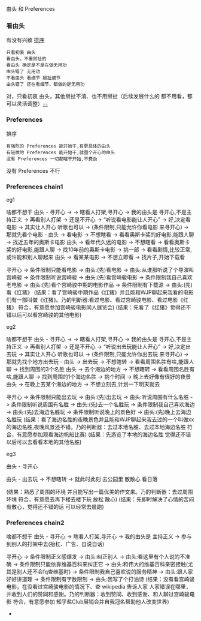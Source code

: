 
由头 和 Preferences

### 看由头

有没有兴致 [排序](https://www.v2ex.com/notes/28139)
```
只看初衷 由头
看由头，不看掰扯的
看由头 确定是不是在做无用功
由头错了 无用功
不看由头 看细节 掰扯细节
由头错了 还在看细节，都做的是无用功 
```

对，只看初衷 由头，其他掰扯不清、也不用掰扯（后续发展什么的 都不用看，都可以灵活调整）[--](https://ruby-china.org/notes/4055)

### Preferences

排序
```
有强烈的 Preferences 能开始干,有更具体的由头
有轻微的 Preferences 能开始干,就图个开心的由头
没有 Preferences 一切都瞎干开始,不费劲
```

没有 Preferences 不行

### Preferences chain1

eg1

啥都不想干
由头 - 寻开心
-> -> 瞎看人打架,寻开心 -> 我的由头是 寻开心,不是主持正义 -> 再看别人打架 -> 还是不开心 -> “听说看电影能让人开心” -> 好,决定看电影 -> 其实让人开心 听歌也可以 -> (条件限制,只能允许你看电影 来寻开心) -> 那就先看个电影 -
由头 -> 看电影
-> 不想瞎看 -> 看看奥斯卡奖的好电影,能跟人聊 -> 找近五年的奥斯卡电影
由头 -> 看年代久远的电影
-> 不想瞎看 -> 看看奥斯卡奖的好电影,能跟人聊 -> 找10年前的奥斯卡电影 -> 挑一部 -> 看看剧情,比较正常,或许能和别人聊起来
由头 -> 看某某电影
-> 不想立即看 -> 找片子,开始下载看

寻开心 -> 条件限制只能看电影 -> 由头:(先)看电影 -> 由头:从谁那听说了个导演叫宫崎骏 -> 条件限制听说宫崎骏 -> 由头:(先)看宫崎骏电影 -> 条件限制我自己喜欢老电影 -> 由头:(先)看个宫崎骏中期的电影作品 -> 条件限制有下载源 -> 由头:(先)看《红猪》
(结果：看了宫崎骏中期作品《红猪》并且能和WJP聊起来我看的电影们有一部叫做《红猪》。乃的判断器:看过电影、看过宫崎骏电影、看过电影《红猪》 符合，有意愿参加宫崎骏电影同人展览会)
(结果：先看了《红猪》觉得还不错以后可以看宫崎骏的其他电影)

eg2

啥都不想干
由头 - 寻开心
-> -> 瞎看人打架,寻开心 -> 我的由头是 寻开心,不是主持正义 -> 再看别人打架 -> 还是不开心 -> “听说出去玩能让人开心” -> 好,决定出去玩 -> 其实让人开心 听歌也可以 -> (条件限制,只能允许你出去玩 来寻开心) -> 那就先找个地方出去玩 -
由头 -> 出去玩
-> 不想瞎转 -> 看看周围名胜有啥,能跟人聊 -> 找到周围的3个名胜
由头 -> 去个海边的地方
-> 不想瞎转 -> 看看周围名胜有啥,能跟人聊 -> 找到周围的1个海边名胜 -> 挑个时间 -> 晚上去好像有很好的夜景
由头 -> 在晚上去某个海边的地方
-> 不想立刻去,计划一下明天就去

寻开心 -> 条件限制只能出去玩 -> 由头:(先)出去玩 -> 由头:听说周围有什么名胜 -> 条件限制听说周围有名胜 -> 由头:(先)去一个名胜玩 -> 条件限制我自己喜欢海边 -> 由头:(先)去海边名胜玩 -> 条件限制听说晚上的景色好 -> 由头:(先)晚上去海边名胜玩
(结果：看了海边名胜的夜晚景色并且能和WJP聊起来我去过的一个叫做xx的海边名胜,夜晚风景还不错。乃的判断器：去过本地名胜、去过本地海边名胜 符合，有意愿参加观看海边帆船比赛)
(结果：先游览了本地的海边名胜 觉得还不错以后可以去看看本地的其他名胜)

eg3

由头 - 寻开心

由头 - 出去玩 -> 不想瞎转 -> 就此时此刻 去公园里 散散心 看日落

(结果：熟悉了周围的环境 并且能写出一篇优美的作文来。乃的判断器：去过周围环境 符合，有意愿去再下楼去楼下玩 放松 散心)
(结果：先即时解决了心情的苦闷 有散心，觉得还不错的话 可以经常去晨跑)

### Preferences chain2

啥都不想干
由头 - 寻开心
-> 瞎看人打架,寻开心 -> 我的由头是 主持正义 -> 参与到别人的打架中去(抬杠、广告、自说自话)

寻开心 -> 条件限制正义感爆发 -> 由头:纠正别人 -> 由头:看这里有个人说的不准确 -> 条件限制只能依靠维基百科来纠正它 -> 由头:和伟大的维基百科亲密接触(尤其是别人还不会fq查维基时) -> 条件限制我自己喜欢说的服务精神 -> 由头:跟人家好好讲道理 -> 条件限制有字数限制 -> 由头:我写了个打油诗
(结果：没有看宫崎骏电影，在没看过宫崎骏电影的情况下、查 wikipedia 告诉人家 人家错误在哪里，并收到人们的赞同和感谢。乃的判断器：收到赞同、收到感谢、和人聊过宫崎骏电影 符合，有意愿参加 知乎盐Club展销会并自我冠名帮助他人改变世界)



-





